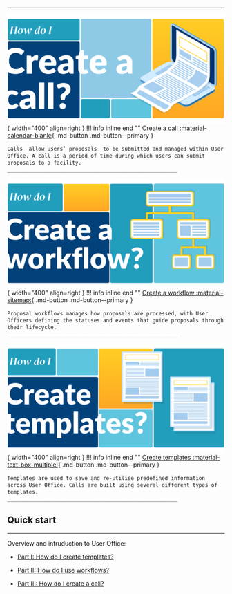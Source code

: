__________________________________________________________________________

![Call](../../../assets/images/call.png){ width="400" align=right } 
!!! info inline end ""
    [Create a call :material-calendar-blank:](creating_call.md){ .md-button .md-button--primary }
    
    Calls  allow users’ proposals  to be submitted and managed within User Office. A call is a period of time during which users can submit proposals to a facility. 
    _______________________________________________________

![Workflow](../../../assets/images/workflow.png){ width="400" align=right } 
!!! info inline end ""
    [Create a workflow :material-sitemap:](../settings/proposal_workflow.md){ .md-button .md-button--primary }

    Proposal workflows manages how proposals are processed, with User Officers defining the statuses and events that guide proposals through their lifecycle.
    _______________________________________________________
    
![Templates](../../../assets/images/templates.png){ width="400" align=right } 
!!! info inline end ""
    [Create templates :material-text-box-multiple:](creating_templates.md){ .md-button .md-button--primary }

    Templates are used to save and re-utilise predefined information across User Office. Calls are built using several different types of templates.
    _______________________________________________________
    
## Quick start
__________________________________________________________________________

Overview and intruduction to User Office:

- [Part I: How do I create templates?](creating_templates.md)

- [Part II: How do I use workflows?](../settings/proposal_workflow.md)

- [Part III: How do I create a call?](creating_call.md)


